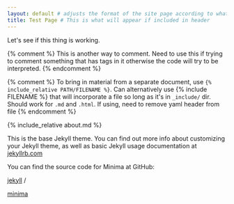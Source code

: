 ```yaml
---
layout: default # adjusts the format of the site page according to what's available in the `_layout/` directory
title: Test Page # This is what will appear if included in header
---
```




Let's see if this thing is working.

[//]: # "There are multiple ways to insert comments. This is one."


[//]: # "{# This type of comment doesn't work #}"


{% comment %}
This is another way to comment. Need to use this if trying to comment something that has tags in it otherwise the code will try to be interpreted.
{% endcomment %}

{% comment %}
To bring in material from a separate document, use `{% include_relative PATH/FILENAME %}`. Can alternatively use {% include FILENAME %} that will incorporate a file so long as it's in `_include/` dir. Should work for `.md` and `.html`. If using, need to remove yaml header from file
{% endcomment %}

{% include_relative about.md %}

This is the base Jekyll theme. You can find out more info about customizing your Jekyll theme, as well as basic Jekyll usage documentation at [jekyllrb.com](https://jekyllrb.com/)

You can find the source code for Minima at GitHub:

[//]: # "To include a hyperlink, put [DISPLAY_TEXT][HYPERLINK_TAG] where DISPLAY_TEXT is the text shown on the webpage as the hyperlink and HYPERLINK_TAG can be found at the bottom of the page in the format [HYPERLINK_TAG][URL]. The benefit of using this form of hyperlinking is the same hyperlink can be used in more than one place and it's easy to change when necessary."

[jekyll][jekyll-organization] / 

[//]: # "This is an alternative way to reference a hyperlink by using [DISPLAY_TEXT][URL] where DISPLAY_TEXT is the text shown on the website that serves as the hyperlink."

[minima](https://github.com/jekyll/minima) 


[//]: # "This is an example of creating a hyperlink tag that you can use in multiple places throughout a given document in the form of [HYPERLINK_TAG][URL]"

[jekyll-organization]: https://github.com/jekyll